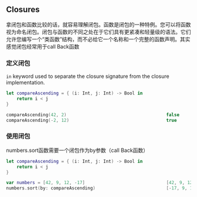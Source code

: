 ## Closures

拿闭包和函数比较的话，就容易理解闭包。函数是闭包的一种特例。您可以将函数视为命名闭包。闭包与函数的不同之处在于它们具有更紧凑和轻量级的语法。它们允许您编写一个“类函数”结构，而不必给它一个名称和一个完整的函数声明。其实感觉闭包经常用于call Back函数

### 定义闭包

`in` keyword used to separate the closure signature from the closure implementation.

```swift
let compareAscending = { (i: Int, j: Int) -> Bool in
    return i < j
}

compareAscending(42, 2)                                      false
compareAscending(-2, 12)                                     true
```

### 使用闭包

numbers.sort函数需要一个闭包作为by参数（call Back函数）

```swift
let compareAscending = { (i: Int, j: Int) -> Bool in
    return i < j
}

var numbers = [42, 9, 12, -17]                               [42, 9, 12, -17]
numbers.sort(by: compareAscending)                           [-17, 9, 12, 42]
```

